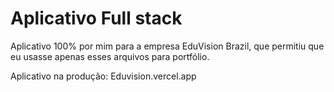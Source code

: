 # Aplicativo Full stack

Aplicativo 100% por mim para a empresa EduVision Brazil, que permitiu que eu usasse apenas esses arquivos para portfólio.

Aplicativo na produção: Eduvision.vercel.app
